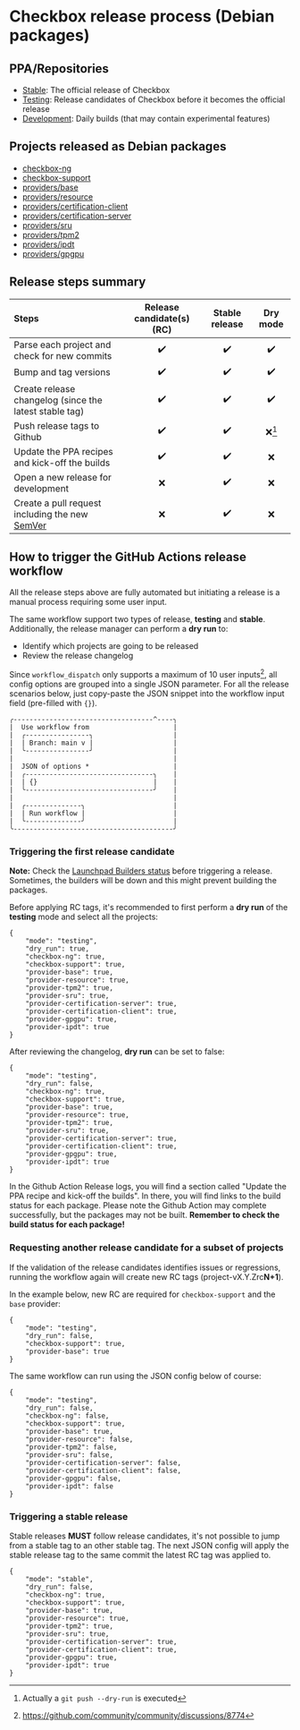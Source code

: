 # Checkbox release process (Debian packages)

## PPA/Repositories

* [Stable]\: The official release of Checkbox
* [Testing]\: Release candidates of Checkbox before it becomes the official
release
* [Development]\: Daily builds (that may contain experimental features)

## Projects released as Debian packages

* [checkbox-ng](https://github.com/canonical/checkbox/tree/main/checkbox-ng)
* [checkbox-support](https://github.com/canonical/checkbox/tree/main/checkbox-support)
* [providers/base](https://github.com/canonical/checkbox/tree/main/providers/base)
* [providers/resource](https://github.com/canonical/checkbox/tree/main/providers/resource)
* [providers/certification-client](https://github.com/canonical/checkbox/tree/main/providers/certification-client)
* [providers/certification-server](https://github.com/canonical/checkbox/tree/main/providers/certification-server)
* [providers/sru](https://github.com/canonical/checkbox/tree/main/providers/sru)
* [providers/tpm2](https://github.com/canonical/checkbox/tree/main/providers/tpm2)
* [providers/ipdt](https://github.com/canonical/checkbox/tree/main/providers/ipdt)
* [providers/gpgpu](https://github.com/canonical/checkbox/tree/main/providers/gpgpu)

## Release steps summary

Steps | Release candidate(s) (RC) | Stable release | Dry mode
:--- | :---: | :---: | :---:
Parse each project and check for new commits | :heavy_check_mark: | :heavy_check_mark: | :heavy_check_mark:
Bump and tag versions | :heavy_check_mark: | :heavy_check_mark: | :heavy_check_mark:
Create release changelog (since the latest stable tag) | :heavy_check_mark: | :heavy_check_mark: | :heavy_check_mark:
Push release tags to Github | :heavy_check_mark: | :heavy_check_mark: | :x:[^1]
Update the PPA recipes and kick-off the builds | :heavy_check_mark: | :heavy_check_mark: | :x:
Open a new release for development | :x: | :heavy_check_mark: | :x:
Create a pull request including the new [SemVer](https://semver.org/spec/v2.0.0.html) | :x: | :heavy_check_mark: | :x:

## How to trigger the GitHub Actions release workflow

All the release steps above are fully automated but initiating a release is a
manual process requiring some user input.

The same workflow support two types of release, **testing** and **stable**.
Additionally, the release manager can perform a **dry run** to:
* Identify which projects are going to be released 
* Review the release changelog

Since `workflow_dispatch` only supports a maximum of 10 user inputs[^2], all
config options are grouped into a single JSON parameter. For all the release
scenarios below, just copy-paste the JSON snippet into the workflow input field
(pre-filled with `{}`).

```
╭-----------------------------------^----╮
|  Use workflow from                     |
|  ╭----------------╮                    |
|  | Branch: main v |                    |
|  ╰----------------╯                    |
|                                        |
|  JSON of options *                     |
|  ╭--------------------------------╮    |
|  | {}                             |    |
|  ╰--------------------------------╯    |
|                                        |
|  ╭--------------╮                      |
|  | Run workflow |                      |
|  ╰--------------╯                      |
╰----------------------------------------╯
```

### Triggering the first release candidate

**Note:** Check the [Launchpad Builders status] before triggering a release.
Sometimes, the builders will be down and this might prevent building the
packages.

Before applying RC tags, it's recommended to first perform a **dry run** of the **testing** mode and select all the projects:

```
{
    "mode": "testing",
    "dry_run": true,
    "checkbox-ng": true,
    "checkbox-support": true,
    "provider-base": true,
    "provider-resource": true,
    "provider-tpm2": true,
    "provider-sru": true,
    "provider-certification-server": true,
    "provider-certification-client": true,
    "provider-gpgpu": true,
    "provider-ipdt": true
}
```

After reviewing the changelog, **dry run** can be set to false:

```
{
    "mode": "testing",
    "dry_run": false,
    "checkbox-ng": true,
    "checkbox-support": true,
    "provider-base": true,
    "provider-resource": true,
    "provider-tpm2": true,
    "provider-sru": true,
    "provider-certification-server": true,
    "provider-certification-client": true,
    "provider-gpgpu": true,
    "provider-ipdt": true
}
```

In the Github Action Release logs, you will find a section called "Update the
PPA recipe and kick-off the builds". In there, you will find links to the build
status for each package. Please note the Github Action may complete
successfully, but the packages may not be built. **Remember to check the build
status for each package!**

### Requesting another release candidate for a subset of projects

If the validation of the release candidates identifies issues or regressions,
running the workflow again will create new RC tags (project-vX.Y.Zrc**N+1**).

In the example below, new RC are required for `checkbox-support` and the `base`
provider:

```
{
    "mode": "testing",
    "dry_run": false,
    "checkbox-support": true,
    "provider-base": true
}
```

The same workflow can run using the JSON config below of course:

```
{
    "mode": "testing",
    "dry_run": false,
    "checkbox-ng": false,
    "checkbox-support": true,
    "provider-base": true,
    "provider-resource": false,
    "provider-tpm2": false,
    "provider-sru": false,
    "provider-certification-server": false,
    "provider-certification-client": false,
    "provider-gpgpu": false,
    "provider-ipdt": false
}
```

### Triggering a stable release

Stable releases **MUST** follow release candidates, it's not possible to jump
from a stable tag to an other stable tag. The next JSON config will apply the
stable release tag to the same commit the latest RC tag was applied to.

```
{
    "mode": "stable",
    "dry_run": false,
    "checkbox-ng": true,
    "checkbox-support": true,
    "provider-base": true,
    "provider-resource": true,
    "provider-tpm2": true,
    "provider-sru": true,
    "provider-certification-server": true,
    "provider-certification-client": true,
    "provider-gpgpu": true,
    "provider-ipdt": true
}
```

[^1]:Actually a `git push --dry-run` is executed
[^2]:https://github.com/community/community/discussions/8774

[Stable]: https://launchpad.net/~hardware-certification/+archive/ubuntu/public
[Testing]: https://code.launchpad.net/~checkbox-dev/+archive/ubuntu/testing
[Development]: https://code.launchpad.net/~checkbox-dev/+archive/ubuntu/ppa
[Launchpad Builders status]: https://launchpad.net/builders

